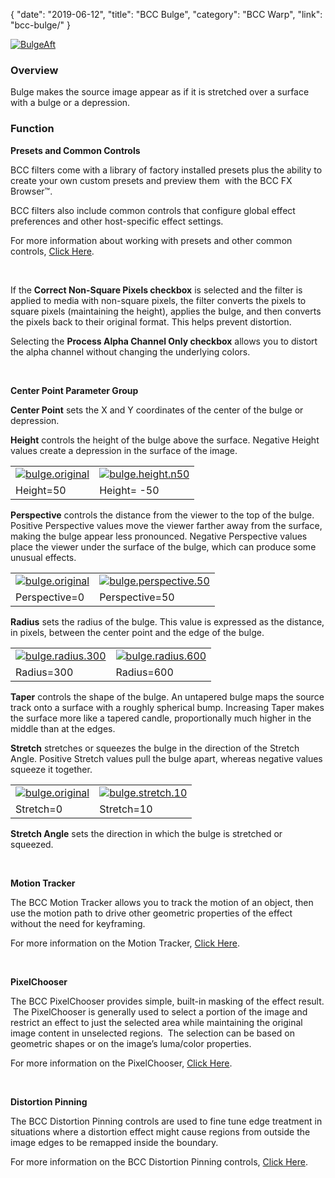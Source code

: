 {
"date": "2019-06-12",
"title": "BCC Bulge",
"category": "BCC Warp",
"link": "bcc-bulge/"
}

 [![BulgeAft](https://borisfx-com-res.cloudinary.com/image/upload//documentation/continuum/uploads/2013/06/BulgeAft.jpg)](https://borisfx-com-res.cloudinary.com/image/upload//documentation/continuum/uploads/2013/06/BulgeAft.jpg)


### Overview


Bulge makes the source image appear as if it is stretched over a surface with a bulge or a depression.


### Function


**Presets and Common Controls**


BCC filters come with a library of factory installed presets plus the ability to create your own custom presets and preview them  with the BCC FX Browser™.


BCC filters also include common controls that configure global effect preferences and other host-specific effect settings.


For more information about working with presets and other common controls, [Click Here](/documentation/continuum/bcc-common-controls/).

 


If the **Correct Non-Square Pixels checkbox** is selected and the filter is applied to media with non-square pixels, the filter converts the pixels to square pixels (maintaining the height), applies the bulge, and then converts the pixels back to their original format. This helps prevent distortion.


Selecting the **Process Alpha Channel Only checkbox** allows you to distort the alpha channel without changing the underlying colors.


 


**Center Point Parameter Group**


**Center Point** sets the X and Y coordinates of the center of the bulge or depression.


**Height** controls the height of the bulge above the surface. Negative Height values create a depression in the surface of the image.




|  |  |
| --- | --- |
| [![bulge.original](https://borisfx-com-res.cloudinary.com/image/upload//documentation/continuum/uploads/2013/06/bulge.original.jpg)](https://borisfx-com-res.cloudinary.com/image/upload//documentation/continuum/uploads/2013/06/bulge.original.jpg) | [![bulge.height.n50](https://borisfx-com-res.cloudinary.com/image/upload//documentation/continuum/uploads/2013/06/bulge.height.n50.jpg)](https://borisfx-com-res.cloudinary.com/image/upload//documentation/continuum/uploads/2013/06/bulge.height.n50.jpg) |
| Height=50 | Height= -50 |


**Perspective** controls the distance from the viewer to the top of the bulge. Positive Perspective values move the viewer farther away from the surface, making the bulge appear less pronounced. Negative Perspective values place the viewer under the surface of the bulge, which can produce some unusual effects.




|  |  |
| --- | --- |
| [![bulge.original](https://borisfx-com-res.cloudinary.com/image/upload//documentation/continuum/uploads/2013/06/bulge.original.jpg)](https://borisfx-com-res.cloudinary.com/image/upload//documentation/continuum/uploads/2013/06/bulge.original.jpg) | [![bulge.perspective.50](https://borisfx-com-res.cloudinary.com/image/upload//documentation/continuum/uploads/2013/06/bulge.perspective.50.jpg)](https://borisfx-com-res.cloudinary.com/image/upload//documentation/continuum/uploads/2013/06/bulge.perspective.50.jpg) |
| Perspective=0 | Perspective=50 |


**Radius** sets the radius of the bulge. This value is expressed as the distance, in pixels, between the center point and the edge of the bulge.




|  |  |
| --- | --- |
| [![bulge.radius.300](https://borisfx-com-res.cloudinary.com/image/upload//documentation/continuum/uploads/2013/06/bulge.radius.300.jpg)](https://borisfx-com-res.cloudinary.com/image/upload//documentation/continuum/uploads/2013/06/bulge.radius.300.jpg) | [![bulge.radius.600](https://borisfx-com-res.cloudinary.com/image/upload//documentation/continuum/uploads/2013/06/bulge.radius.600.jpg)](https://borisfx-com-res.cloudinary.com/image/upload//documentation/continuum/uploads/2013/06/bulge.radius.600.jpg) |
| Radius=300 | Radius=600 |


**Taper** controls the shape of the bulge. An untapered bulge maps the source track onto a surface with a roughly spherical bump. Increasing Taper makes the surface more like a tapered candle, proportionally much higher in the middle than at the edges.


**Stretch** stretches or squeezes the bulge in the direction of the Stretch Angle. Positive Stretch values pull the bulge apart, whereas negative values squeeze it together.




|  |  |
| --- | --- |
| [![bulge.original](https://borisfx-com-res.cloudinary.com/image/upload//documentation/continuum/uploads/2013/06/bulge.original.jpg)](https://borisfx-com-res.cloudinary.com/image/upload//documentation/continuum/uploads/2013/06/bulge.original.jpg) | [![bulge.stretch.10](https://borisfx-com-res.cloudinary.com/image/upload//documentation/continuum/uploads/2013/06/bulge.stretch.10.jpg)](https://borisfx-com-res.cloudinary.com/image/upload//documentation/continuum/uploads/2013/06/bulge.stretch.10.jpg) |
| Stretch=0 | Stretch=10 |


**Stretch Angle** sets the direction in which the bulge is stretched or squeezed.


 


**Motion Tracker**


The BCC Motion Tracker allows you to track the motion of an object, then use the motion path to drive other geometric properties of the effect without the need for keyframing.


For more information on the Motion Tracker, [Click Here](/documentation/continuum/bcc-motion-tracker/).

 


**PixelChooser**


The BCC PixelChooser provides simple, built-in masking of the effect result.  The PixelChooser is generally used to select a portion of the image and restrict an effect to just the selected area while maintaining the original image content in unselected regions.  The selection can be based on geometric shapes or on the image’s luma/color properties.


For more information on the PixelChooser, [Click Here](/documentation/continuum/bcc-pixel-chooser/).

 


**Distortion Pinning**


The BCC Distortion Pinning controls are used to fine tune edge treatment in situations where a distortion effect might cause regions from outside the image edges to be remapped inside the boundary.


For more information on the BCC Distortion Pinning controls, [Click Here](/documentation/continuum/bcc-pinning-controls/).

 